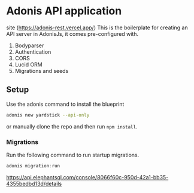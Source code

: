 # Adonis API application

site (https://adonis-rest.vercel.app/)
This is the boilerplate for creating an API server in AdonisJs, it comes pre-configured with.

1. Bodyparser
2. Authentication
3. CORS
4. Lucid ORM
5. Migrations and seeds

## Setup

Use the adonis command to install the blueprint

```bash
adonis new yardstick --api-only
```

or manually clone the repo and then run `npm install`.

### Migrations

Run the following command to run startup migrations.

```js
adonis migration:run
```

https://api.elephantsql.com/console/8066f60c-950d-42a1-bb35-4355bedbd13d/details
